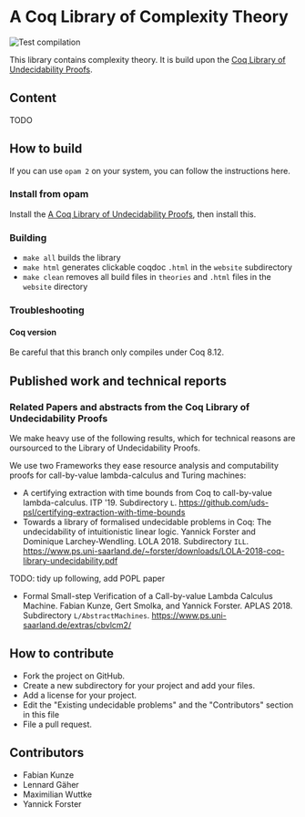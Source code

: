 # A Coq Library of Complexity Theory
![Test compilation](https://github.com/uds-psl/coq-library-complexity/workflows/Test%20compilation/badge.svg?branch=coq-8.12)

This library contains complexity theory. It is build upon the [Coq Library of Undecidability Proofs](https://github.com/uds-psl/coq-library-undecidability).

## Content

TODO

## How to build

If you can use `opam 2` on your system, you can follow the instructions here.

### Install from opam

Install the [A Coq Library of Undecidability Proofs](https://github.com/uds-psl/coq-library-undecidability), then install this.

### Building

- `make all` builds the library
- `make html` generates clickable coqdoc `.html` in the `website` subdirectory
- `make clean` removes all build files in `theories` and `.html` files in the `website` directory

### Troubleshooting

#### Coq version

Be careful that this branch only compiles under Coq 8.12.

## Published work and technical reports

### Related Papers and abstracts from the Coq Library of Undecidability Proofs

We make heavy use of the following results, which for technical reasons are oursourced to the Library of Undecidability Proofs.

We use two Frameworks they ease resource analysis and computability proofs for call-by-value lambda-calculus and Turing machines:
  + A certifying extraction with time bounds from Coq to call-by-value lambda-calculus. ITP '19. Subdirectory `L`. https://github.com/uds-psl/certifying-extraction-with-time-bounds
  + Towards a library of formalised undecidable problems in Coq: The undecidability of intuitionistic linear logic. Yannick Forster and Dominique Larchey-Wendling. LOLA 2018. Subdirectory `ILL`. https://www.ps.uni-saarland.de/~forster/downloads/LOLA-2018-coq-library-undecidability.pdf 

TODO: tidy up following, add POPL paper
+ Formal Small-step Verification of a Call-by-value Lambda Calculus Machine. Fabian Kunze, Gert Smolka, and Yannick Forster. APLAS 2018. Subdirectory `L/AbstractMachines`. https://www.ps.uni-saarland.de/extras/cbvlcm2/


## How to contribute

- Fork the project on GitHub.
- Create a new subdirectory for your project and add your files.
- Add a license for your project.
- Edit the "Existing undecidable problems" and the "Contributors" section in this file
- File a pull request.

## Contributors

- Fabian Kunze
- Lennard Gäher
- Maximilian Wuttke
- Yannick Forster


